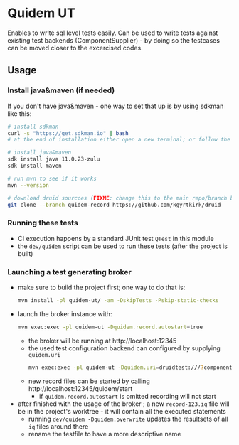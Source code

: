 <!--
  ~ Licensed to the Apache Software Foundation (ASF) under one
  ~ or more contributor license agreements.  See the NOTICE file
  ~ distributed with this work for additional information
  ~ regarding copyright ownership.  The ASF licenses this file
  ~ to you under the Apache License, Version 2.0 (the
  ~ "License"); you may not use this file except in compliance
  ~ with the License.  You may obtain a copy of the License at
  ~
  ~   http://www.apache.org/licenses/LICENSE-2.0
  ~
  ~ Unless required by applicable law or agreed to in writing,
  ~ software distributed under the License is distributed on an
  ~ "AS IS" BASIS, WITHOUT WARRANTIES OR CONDITIONS OF ANY
  ~ KIND, either express or implied.  See the License for the
  ~ specific language governing permissions and limitations
  ~ under the License.
  -->

# Quidem UT

Enables to write sql level tests easily.
Can be used to write tests against existing test backends (ComponentSupplier) - by doing so the testcases can be moved closer to the excercised codes.

## Usage

### Install java&maven (if needed)

If you don't have java&maven - one way to set that up is by using sdkman like this:
```bash
# install sdkman
curl -s "https://get.sdkman.io" | bash
# at the end of installation either open a new terminal; or follow the instructions at the end

# install java&maven
sdk install java 11.0.23-zulu
sdk install maven

# run mvn to see if it works
mvn --version

# download druid sourcces (FIXME: change this to the main repo/branch before merging)
git clone --branch quidem-record https://github.com/kgyrtkirk/druid
```




### Running these tests

* CI execution happens by a standard JUnit test `QTest` in this module
* the `dev/quidem` script can be used to run these tests (after the project is built)

### Launching a test generating broker

* make sure to build the project first; one way to do that is:
  ```bash
  mvn install -pl quidem-ut/ -am -DskipTests -Pskip-static-checks
  ```
* launch the broker instance with:
  ```bash
  mvn exec:exec -pl quidem-ut -Dquidem.record.autostart=true
  ```
  * the broker will be running at http://localhost:12345
  * the used test configuration backend can configured by supplying `quidem.uri`
    ```bash
    mvn exec:exec -pl quidem-ut -Dquidem.uri=druidtest:///?componentSupplier=ThetaSketchComponentSupplier
    ``` 
  * new record files can be started by calling http://localhost:12345/quidem/start
    * if `quidem.record.autostart` is omitted recording will not start
* after finished with the usage of the broker ; a new `record-123.iq` file will be in the project's worktree - it will contain all the executed statements
  * running `dev/quidem -Dquidem.overwrite` updates the resultsets of all `iq` files around there
  * rename the testfile to have a more descriptive name


